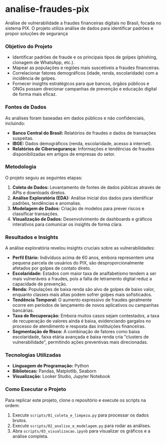 # analise-fraudes-pix
Análise de vulnerabilidade a fraudes financeiras digitais no Brasil, focada no sistema PIX. O projeto utiliza análise de dados para identificar padrões e propor soluções de segurança
### Objetivo do Projeto

* Identificar padrões de fraude e os principais tipos de golpes (phishing, clonagem de WhatsApp, etc.).
* Mapear as populações e regiões mais suscetíveis a fraudes financeiras.
* Correlacionar fatores demográficos (idade, renda, escolaridade) com a incidência de golpes.
* Fornecer insights estratégicos para que bancos, órgãos públicos e ONGs possam direcionar campanhas de prevenção e educação digital de forma mais eficaz.

### Fontes de Dados

As análises foram baseadas em dados públicos e não confidenciais, incluindo:

* **Banco Central do Brasil:** Relatórios de fraudes e dados de transações suspeitas.
* **IBGE:** Dados demográficos (renda, escolaridade, acesso à internet).
* **Relatórios de Cibersegurança:** Informações e tendências de fraudes disponibilizadas em artigos de empresas do setor.

### Metodologia

O projeto seguiu as seguintes etapas:

1.  **Coleta de Dados:** Levantamento de fontes de dados públicas através de APIs e downloads diretos.
2.  **Análise Exploratória (EDA):** Análise inicial dos dados para identificar padrões, tendências e anomalias.
3.  **Modelagem de Dados:** Criação de modelos para prever riscos e classificar transações.
4.  **Visualização de Dados:** Desenvolvimento de dashboards e gráficos interativos para comunicar os insights de forma clara.

### Resultados e Insights

A análise exploratória revelou insights cruciais sobre as vulnerabilidades:

* **Perfil Etário:** Indivíduos acima de 60 anos, embora representem uma pequena parcela de usuários do PIX, são desproporcionalmente afetados por golpes de contato direto.
* **Escolaridade:** Estados com maior taxa de analfabetismo tendem a ser mais vulneráveis a fraudes, pois a falta de letramento digital reduz a capacidade de prevenção.
* **Renda:** Populações de baixa renda são alvo de golpes de baixo valor, enquanto classes mais altas podem sofrer golpes mais sofisticados.
* **Tendência Temporal:** O aumento expressivo de fraudes geralmente ocorre em períodos de lançamento de novos aplicativos ou campanhas bancárias.
* **Taxa de Recuperação:** Embora muitos casos sejam contestados, a taxa de recuperação de valores ainda é baixa, evidenciando gargalos no processo de atendimento e resposta das instituições financeiras.
* **Segmentação de Risco:** A combinação de fatores como baixa escolaridade, faixa etária avançada e baixa renda cria "clusters de vulnerabilidade", permitindo ações preventivas mais direcionadas.

### Tecnologias Utilizadas

* **Linguagem de Programação:** Python
* **Bibliotecas:** Pandas, Matplotlib, Seaborn
* **Visualização:** Looker Studio, Jupyter Notebook

### Como Executar o Projeto

Para replicar este projeto, clone o repositório e execute os scripts na ordem:

1.  Execute `scripts/01_coleta_e_limpeza.py` para processar os dados brutos.
2.  Execute `scripts/02_analise_e_modelagem.py` para rodar as análises.
3.  Abra `scripts/03_visualizacao.ipynb` para visualizar os gráficos e a análise completa.
